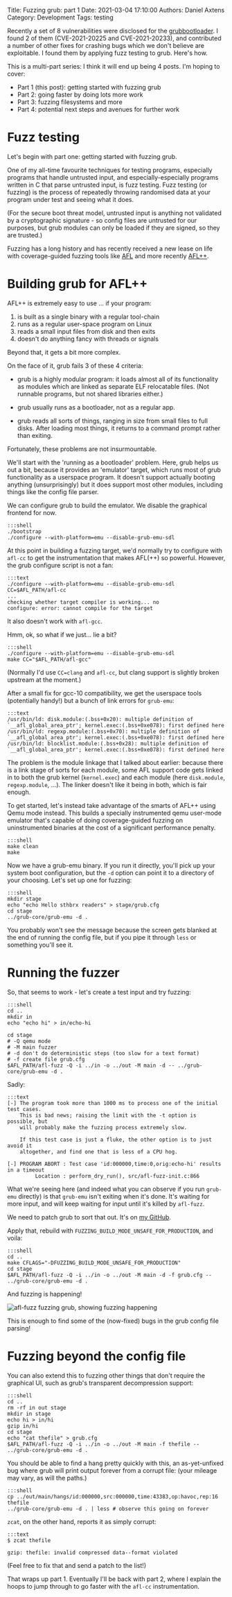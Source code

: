 Title: Fuzzing grub: part 1
Date: 2021-03-04 17:10:00
Authors: Daniel Axtens
Category: Development
Tags: testing

Recently a set of 8 vulnerabilities were disclosed for the [grubbootloader](https://wiki.ubuntu.com/SecurityTeam/KnowledgeBase/GRUB2SecureBootBypass2021). I
found 2 of them (CVE-2021-20225 and CVE-2021-20233), and contributed a number of
other fixes for crashing bugs which we don't believe are exploitable. I found
them by applying fuzz testing to grub. Here's how.

This is a multi-part series: I think it will end up being 4 posts. I'm hoping to
cover:

 * Part 1 (this post): getting started with fuzzing grub
 * Part 2: going faster by doing lots more work
 * Part 3: fuzzing filesystems and more
 * Part 4: potential next steps and avenues for further work


Fuzz testing
============

Let's begin with part one: getting started with fuzzing grub.

One of my all-time favourite techniques for testing programs, especially
programs that handle untrusted input, and especially-especially programs written
in C that parse untrusted input, is fuzz testing. Fuzz testing (or fuzzing) is
the process of repeatedly throwing randomised data at your program under test
and seeing what it does.

(For the secure boot threat model, untrusted input is anything not validated by
a cryptographic signature - so config files are untrusted for our purposes, but
grub modules can only be loaded if they are signed, so they are trusted.)

Fuzzing has a long history and has recently received a new lease on life with
coverage-guided fuzzing tools like [AFL](https://lcamtuf.coredump.cx/afl/) and
more recently [AFL++](https://aflplus.plus/).


Building grub for AFL++
=======================

AFL++ is extremely easy to use ... if your program:

 1. is built as a single binary with a regular tool-chain
 2. runs as a regular user-space program on Linux
 3. reads a small input files from disk and then exits
 4. doesn't do anything fancy with threads or signals

Beyond that, it gets a bit more complex.

On the face of it, grub fails 3 of these 4 criteria:

 - grub is a highly modular program: it loads almost all of its functionality as
   modules which are linked as separate ELF relocatable files. (Not runnable
   programs, but not shared libraries either.)

 - grub usually runs as a bootloader, not as a regular app.

 - grub reads all sorts of things, ranging in size from small files to full
   disks. After loading most things, it returns to a command prompt rather than
   exiting.

Fortunately, these problems are not insurmountable.

We'll start with the 'running as a bootloader' problem. Here, grub helps us out
a bit, because it provides an 'emulator' target, which runs most of grub
functionality as a userspace program. It doesn't support actually booting
anything (unsurprisingly) but it does support most other modules, including
things like the config file parser.

We can configure grub to build the emulator. We disable the graphical frontend
for now.

```
:::shell
./bootstrap
./configure --with-platform=emu --disable-grub-emu-sdl
```

At this point in building a fuzzing target, we'd normally try to configure with
`afl-cc` to get the instrumentation that makes AFL(++) so powerful. However, the
grub configure script is not a fan:

```
:::text
./configure --with-platform=emu --disable-grub-emu-sdl CC=$AFL_PATH/afl-cc
...
checking whether target compiler is working... no
configure: error: cannot compile for the target
```

It also doesn't work with `afl-gcc`.

Hmm, ok, so what if we just... lie a bit?

```
:::shell
./configure --with-platform=emu --disable-grub-emu-sdl
make CC="$AFL_PATH/afl-gcc" 
```

(Normally I'd use `CC=clang` and `afl-cc`, but clang support is slightly broken
upstream at the moment.)

After a small fix for gcc-10 compatibility, we get the userspace tools
(potentially handy!) but a bunch of link errors for `grub-emu`:

```
:::text
/usr/bin/ld: disk.module:(.bss+0x20): multiple definition of `__afl_global_area_ptr'; kernel.exec:(.bss+0xe078): first defined here
/usr/bin/ld: regexp.module:(.bss+0x70): multiple definition of `__afl_global_area_ptr'; kernel.exec:(.bss+0xe078): first defined here
/usr/bin/ld: blocklist.module:(.bss+0x28): multiple definition of `__afl_global_area_ptr'; kernel.exec:(.bss+0xe078): first defined here
```

The problem is the module linkage that I talked about earlier: because there is
a link stage of sorts for each module, some AFL support code gets linked in to
both the grub kernel (`kernel.exec`) and each module (here `disk.module`,
`regexp.module`, ...). The linker doesn't like it being in both, which is fair
enough.

To get started, let's instead take advantage of the smarts of AFL++ using Qemu
mode instead. This builds a specially instrumented qemu user-mode emulator
that's capable of doing coverage-guided fuzzing on uninstrumented binaries at
the cost of a significant performance penalty.

```
:::shell
make clean
make
```

Now we have a grub-emu binary. If you run it directly, you'll pick up your
system boot configuration, but the `-d` option can point it to a directory of
your choosing. Let's set up one for fuzzing:

```
:::shell
mkdir stage
echo "echo Hello sthbrx readers" > stage/grub.cfg
cd stage
../grub-core/grub-emu -d .
```

You probably won't see the message because the screen gets blanked at the end of
running the config file, but if you pipe it through `less` or something you'll
see it.

Running the fuzzer
==================

So, that seems to work - let's create a test input and try fuzzing:

```
:::shell
cd ..
mkdir in
echo "echo hi" > in/echo-hi

cd stage
# -Q qemu mode
# -M main fuzzer
# -d don't do deterministic steps (too slow for a text format)
# -f create file grub.cfg
$AFL_PATH/afl-fuzz -Q -i ../in -o ../out -M main -d -- ../grub-core/grub-emu -d .
```

Sadly:

```
:::text
[-] The program took more than 1000 ms to process one of the initial test cases.
    This is bad news; raising the limit with the -t option is possible, but
    will probably make the fuzzing process extremely slow.

    If this test case is just a fluke, the other option is to just avoid it
    altogether, and find one that is less of a CPU hog.

[-] PROGRAM ABORT : Test case 'id:000000,time:0,orig:echo-hi' results in a timeout
         Location : perform_dry_run(), src/afl-fuzz-init.c:866
```

What we're seeing here (and indeed what you can observe if you run `grub-emu`
directly) is that `grub-emu` isn't exiting when it's done. It's waiting for more
input, and will keep waiting for input until it's killed by `afl-fuzz`.

We need to patch grub to sort that out. It's on [my GitHub](https://github.com/daxtens/grub/commit/ad2e84224e674eb1f9dcd8efc3d8efe78ed62bec).

Apply that, rebuild with `FUZZING_BUILD_MODE_UNSAFE_FOR_PRODUCTION`, and voila:

```
:::shell
cd ..
make CFLAGS="-DFUZZING_BUILD_MODE_UNSAFE_FOR_PRODUCTION"
cd stage
$AFL_PATH/afl-fuzz -Q -i ../in -o ../out -M main -d -f grub.cfg -- ../grub-core/grub-emu -d .
```

And fuzzing is happening!

![afl-fuzz fuzzing grub, showing fuzzing happening](/images/dja/grub-fuzzing-pt1.png)

This is enough to find some of the (now-fixed) bugs in the grub config file
parsing!

Fuzzing beyond the config file
==============================

You can also extend this to fuzzing other things that don't require the
graphical UI, such as grub's transparent decompression support:

```
:::shell
cd ..
rm -rf in out stage
mkdir in stage
echo hi > in/hi
gzip in/hi
cd stage
echo "cat thefile" > grub.cfg
$AFL_PATH/afl-fuzz -Q -i ../in -o ../out -M main -f thefile -- ../grub-core/grub-emu -d .
```

You should be able to find a hang pretty quickly with this, an as-yet-unfixed
bug where grub will print output forever from a corrupt file: (your mileage may
vary, as will the paths.)

```
:::shell
cp ../out/main/hangs/id:000000,src:000000,time:43383,op:havoc,rep:16 thefile
../grub-core/grub-emu -d . | less # observe this going on forever
```

`zcat`, on the other hand, reports it as simply corrupt:

```
:::text
$ zcat thefile

gzip: thefile: invalid compressed data--format violated
```

(Feel free to fix that and send a patch to the list!)

That wraps up part 1. Eventually I'll be back with part 2, where I explain the
hoops to jump through to go faster with the `afl-cc` instrumentation.
